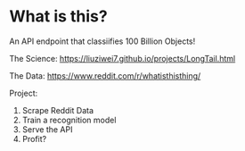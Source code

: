 # What is this?

An API endpoint that classiifies 100 Billion Objects!

The Science:
https://liuziwei7.github.io/projects/LongTail.html

The Data:
https://www.reddit.com/r/whatisthisthing/

Project:

1. Scrape Reddit Data
2. Train a recognition model
3. Serve the API
4. Profit?
